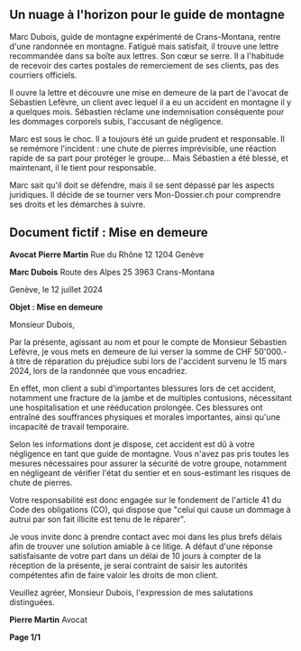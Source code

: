 ## Un nuage à l'horizon pour le guide de montagne

Marc Dubois, guide de montagne expérimenté de Crans-Montana, rentre d'une randonnée en montagne. Fatigué mais satisfait, il trouve une lettre recommandée dans sa boîte aux lettres. Son cœur se serre. Il a l'habitude de recevoir des cartes postales de remerciement de ses clients, pas des courriers officiels.

Il ouvre la lettre et découvre une mise en demeure de la part de l'avocat de Sébastien Lefèvre, un client avec lequel il a eu un accident en montagne il y a quelques mois. Sébastien réclame une indemnisation conséquente pour les dommages corporels subis, l'accusant de négligence.

Marc est sous le choc. Il a toujours été un guide prudent et responsable. Il se remémore l'incident : une chute de pierres imprévisible, une réaction rapide de sa part pour protéger le groupe... Mais Sébastien a été blessé, et maintenant, il le tient pour responsable.

Marc sait qu'il doit se défendre, mais il se sent dépassé par les aspects juridiques. Il décide de se tourner vers Mon-Dossier.ch pour comprendre ses droits et les démarches à suivre.

## Document fictif : Mise en demeure

**Avocat Pierre Martin**
Rue du Rhône 12
1204 Genève

**Marc Dubois**
Route des Alpes 25
3963 Crans-Montana

Genève, le 12 juillet 2024

**Objet : Mise en demeure**

Monsieur Dubois,

Par la présente, agissant au nom et pour le compte de Monsieur Sébastien Lefèvre, je vous mets en demeure de lui verser la somme de CHF 50'000.- à titre de réparation du préjudice subi lors de l'accident survenu le 15 mars 2024, lors de la randonnée que vous encadriez.

En effet, mon client a subi d'importantes blessures lors de cet accident, notamment une fracture de la jambe et de multiples contusions, nécessitant une hospitalisation et une rééducation prolongée. Ces blessures ont entraîné des souffrances physiques et morales importantes, ainsi qu'une incapacité de travail temporaire.

Selon les informations dont je dispose, cet accident est dû à votre négligence en tant que guide de montagne. Vous n'avez pas pris toutes les mesures nécessaires pour assurer la sécurité de votre groupe, notamment en négligeant de vérifier l'état du sentier et en sous-estimant les risques de chute de pierres.

Votre responsabilité est donc engagée sur le fondement de l'article 41 du Code des obligations (CO), qui dispose que "celui qui cause un dommage à autrui par son fait illicite est tenu de le réparer".

Je vous invite donc à prendre contact avec moi dans les plus brefs délais afin de trouver une solution amiable à ce litige. A défaut d'une réponse satisfaisante de votre part dans un délai de 10 jours à compter de la réception de la présente, je serai contraint de saisir les autorités compétentes afin de faire valoir les droits de mon client.

Veuillez agréer, Monsieur Dubois, l'expression de mes salutations distinguées.

**Pierre Martin**
Avocat

**Page 1/1**
